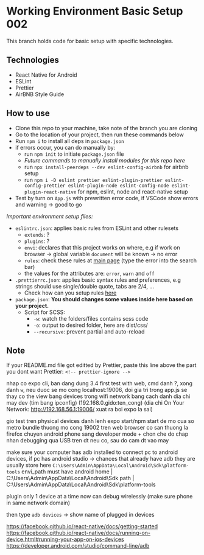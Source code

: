# Working Environment Basic Setup 002

This branch holds code for basic setup with specific technologies.

## Technologies

<!-- prettier-ignore -->
- React Native for Android
- ESLint
- Prettier
- AirBNB Style Guide

## How to use

<!-- prettier-ignore -->
- Clone this repo to your machine, take note of the branch you are cloning
- Go to the location of your project, then run these commands below
- Run `npm i` to install all deps in `package.json`
- if errors occur, you can do manually by:
  - run `npm init` to initiate `package.json` file
  - _Future commands to manually install modules for this repo here_
  - run `npx install-peerdeps --dev eslint-config-airbnb` for airbnb setup
  - run `npm i -D eslint prettier eslint-plugin-prettier eslint-config-prettier eslint-plugin-node eslint-config-node eslint-plugin-react-native` for npm, eslint, node and react-native setup
- Test by turn on `App.js` with prewritten error code, if VSCode show errors and warning -> good to go

_Important environment setup files:_

<!-- prettier-ignore -->
- `eslintrc.json`: applies basic rules from ESLint and other rulesets
  - `extends`: ?
  - `plugins`: ?
  - `envi`: declares that this project works on where, e.g if work on browser -> global variable `document` will be known -> no error
  - `rules`: check these rules at [main page](https://eslint.org/) (type the error into the search bar)
  - the values for the attributes are: `error`, `warn` and `off`
- `.prettierrc.json`: applies basic syntax rules and preferences, e.g strings should use single/double quote, tabs are 2/4, ...
  - Check how can you setup rules [here](https://prettier.io/docs/en/options.html)
- `package.json`: **You should changes some values inside here based on your project.**
  - Script for SCSS:
    - `-w`: watch the folders/files contains scss code
    - `-o`: output to desired folder, here are dist/css/
    - `--recursive`: prevent partial and auto-reload

## Note

If your README.md file got editted by Prettier, paste this line above the part you dont want Prettier: `<!-- prettier-ignore -->`

nhap
co expo cli, ban dang dung 3.4
first test with web, cmd danh ?, xong danh `w`, neu duoc se mo cong localhost:19006, doi gia tri trong app.js se thay
co the view bang devices trong wifi network bang cach danh dia chi may dev (tim bang ipconfig) (192.168.0.gido:ten_cong) (dia chi On Your Network: http://192.168.56.1:19006/ xuat ra boi expo la sai)

gio test tren physical devices
danh lenh expo start/npm start de mo cua so metro bundle thuong mo cong 19002 tren web browser co san thuong la firefox
chuyen android phone sang developer mode + chon che do chap nhan debugging qua USB tren dt neu co, sau do cam dt vao may

make sure your computer has adb installed to connect pc to android devices, if pc has android studio -> chances that already have adb
they are usually store here `C:\Users\Admin\AppData\Local\Android\Sdk\platform-tools`
envi_path must have
android home | C:\Users\Admin\AppData\Local\Android\Sdk
path | C:\Users\Admin\AppData\Local\Android\Sdk\platform-tools

plugin only 1 device at a time
now can debug wirelessly (make sure phone in same network domain)

then type `adb devices` -> show name of plugged in devices

https://facebook.github.io/react-native/docs/getting-started
https://facebook.github.io/react-native/docs/running-on-device.html#running-your-app-on-ios-devices
https://developer.android.com/studio/command-line/adb
